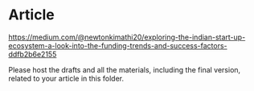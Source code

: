 # Article
https://medium.com/@newtonkimathi20/exploring-the-indian-start-up-ecosystem-a-look-into-the-funding-trends-and-success-factors-ddfb2b6e2155


Please host the drafts and all the materials, including the final version, related to your article in this folder.